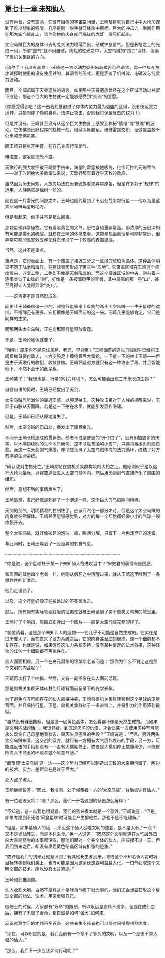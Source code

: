 ## [第七十一章 未知仙人](https://www.xxbiquge.com/11_11207/9208990.html)


  没有声音，没有震荡，在没有阻碍的宇宙空间里，王崎轻易就将自己手中大枪加速到了难以想象的程度，几乎是刚一脱手就已经命中目标。巨大的冲击力一瞬间作用在那太空乌贼身上，软体动物的肉身如同烧红的大虾一般弯折起来。

  太空乌贼巨大的身体带去的庞大法力喷薄而出，结成护身罡气。但是长枪之上的光焰一闪，所谓“罡气”就不同自破。绚烂的虹光之中，太空乌贼的“炮口”偏转，偏离了兽机关集群的方向。

  {请停手！我没有恶意！}王崎这一次以法力交织出超过两百种语言，每一种都与方才试探时使用的没有使用过的，其语言的形式，更是涵盖了机械波、电磁波与纯灵力波动。

  而且，全部都属于天眷遗族的语言。如果那些天眷遗族曾经在这个区域活动过并留下痕迹，那这个巨大的生物就一定能够感受到“交流”的意愿。

  {你感受得到吧？这一击我刻意避过了你体内灵力最为强盛的区域，没有伤及灵力运转，只是刺穿了你的身体。请停止攻击，否则我将保留反击的权力！}

  但是并没有。王崎甚至没有从这个巨大生物身上感受到神秘“情绪”或“思维”的波动。它仿佛预设好程序的机械一般，继续挥舞腕足。磅礴雷霆交织，话做覆盖数千公里的恐怖风暴。

  而王崎只是张开手臂，在自己身周行布罡气。

  电磁变，欲凌星海光不度。

  天歌行的强大收招被王崎信手拈来，海量的雷霆被他吸纳，化作可控的元磁罡气——对于时间绝大多数雷法来说，天歌行都有着近乎天敌的效应。

  虽然因为历史尚短，人族的功法在天眷遗族看来异常原始，但是许多对于“规律”的运用，人族确实是独树一帜的。

  而在这一片雷光的间隙之中，王崎也隐约看到了不远处的那颗行星——他以为是这太空乌贼母星的地方。

  但是看起来，似乎并不是那么回事。

  那颗星球非常怪物。它有着淡黄色的大气，恐怕含硫量非常高。那浓厚的云层深知有可能是雾化的硫酸。就现在王崎的体感来看，这颗星球距离恒星可能非常远，但异常可观的温室效应却使得它保持了一个较高的表面温度。

  当然，这并不是重点。

  重点是，它的表面上，有一个覆盖了接近三分之一区域的琥珀色晶体。这种晶体明显不同于陆地和海洋，在星球表面形成了第三种“质地”。它覆盖区域在王崎这个高度看来，非常工整，工整到不像是天然形成的。而这个侵蚀区域的中央，则有着一连串类似于山脉的“刺”，好像是一条披着铠甲的脊骨，其中最高的那一座“山”，甚至高得让人觉得异常“突兀”。

  ——这肯定不是自然形成的。

  而更让王崎确信这一点的，则是行星轨道上盘旋的两头太空乌贼——由于星球的遮挡，不排除还有更多。它们很像是王崎面前的这一头。王崎几乎能够肯定，它们是同样的生灵。

  而那两头太空乌贼，正在向那颗行星释放雷霆。

  于是，王崎的脸色就变了。

  “哦哟！原来你不是原住民啊，老兄，早说嘛！”王崎面前的这头乌贼似乎已经将王崎看做首要的敌人，十六支腕足上缠绕着巨大雷蛇，一下接一下的抽击王崎——但是由于天歌行的收招，收效甚微。王崎怀疑对方就只有这一种攻击手段，并且智能低下，不然不至于如此呆板。

  王崎笑了：“我想也是，行星的引力环境下，怎么可能会出现三千米长的生物？”

  自言自语的同时，王崎已经拔出了天剑。

  太空乌贼气势汹汹的靠近王崎，以腕足抽击。这种攻击相对于人族的提醒来说，无异于山脉从天而降。若是这一下拍在水里，就能引发恐怖海啸。

  但是，王崎却已经从原地消失了。

  然后，太空乌贼的伤口处，爆发出了耀目金光。

  不同于王崎长枪造成的贯穿伤。前者不过是普通的“开个口子”，没有附加更多的伤害，以大乘期级别的生命本质而论，这不过是普通的小伤口，只要将枪拔出就能自愈。而这一次天剑剑气爆发，却彻底荡碎了太空乌贼体内的法力循环，终结了对方有序的生命系统。

  “确认敌对生物死亡。”王崎就站在兽机关集群构筑的大枪之上。他刚刚似乎是以这杆大枪为坐标，以穿空遁法进入太空乌贼体内，然后用天剑剑气直接汽化了周围的组织。

  然后，意想不到的事情发生了。

  王崎感觉，自己好像是刺穿了一个泡沫一样，这个巨大的乌贼瞬间粉碎。

  天剑的剑气，明明精准的控制住了，应该只汽化一部分才对，但是这个太空乌贼的肉身就突然解体。王崎甚至能够感觉到，对方的每一个细胞都好像小小的气球一般炸裂开去。

  整个太空乌贼，就好像破碎的泡沫一般，瞬间分解，只留下一片色泽怪异的迷雾。

  与此同时，王崎还嗅到了一股诡异的刺鼻气息。

  …………………………………………………………………………………

  “你是说，这个星球处于某一个未知仙人的进攻当中？”宋史君的表情有些困惑。

  和周围的其他四个老者一样，他刚从假死之中清醒过来，就从王崎这里听到了一条爆炸性的新消息。

  他们走错路了。

  以及，这个行星好像正在被路过的不死兽攻击。

  然后，所有拥有实际管理权限的征夷使就被王崎请到了这个兽机关构筑的舱室里。

  王崎打了个响指，周围立刻弹出一个图片——那是太空乌贼完整的样子。

  “各位请看，这是那个未知仙人的造物——它几乎不可能是自然生成的。它实在是过于庞大了。而在丧失了法力系统之后，它的肉身甚至立刻崩溃，连一个细胞都不复存在。也就是说，如果没有这法力系统支持，没有某种恒定的法术效果，这种怪物的任何一个细胞都不可能存在。”

  众人面面相觑。另一个在央元潜修的涅槃期老者问道：“那你为什么不判定这是那个文明的内战呢？”

  王崎再次打了个响指，然后，又有一副图像在众人面前浮现。

  那是兽机关集群天体转移到月球背面前记录下的光学影像。

  为了避免与有可能存在的仙人直接冲突，王崎将兽机关集群转移到这个星球的卫星背面，并且保持行星、卫星、兽机关集群处于一条直线上，并将引力的作用降到最低。

  “虽然没有详细勘察，但是这一层黄色晶体，怎么看都不像是天然生成的。而如果是文明内战的话……我很怀疑，到底是怎样的仇恨，才会让某一方使用这种有可能永久改变自己母星地表状态、毁灭生灵圈层的手段？”王崎说道：“而且，另外两头太空乌贼来看，这交战的双方，就只有一方拥有大气层外攻击的手段，另一方，可能连反击的手段都没有——没有大乘期修士，或者是大乘期修士数量稀少，不能冒险进入不熟悉的环境与这个玩意开战。”

  “而反观‘太空乌贼’这一边——这个势力已经可以制造出无智的大乘期傀儡了。两边的技术、实力，差距实在是过于巨大。”

  众人点了点头。

  王崎继续说道：“因此，我推测，处于侵略者一方的‘太空乌贼’，背后或许有仙人。”

  有一位老者沉吟：“嗯？那么，我们一开始遇到的伏击怎么解释？”

  “不知道，这一点我也很疑惑。我们的到来根本就是一个意外。”王崎说道：“但是，如果考虑到不死兽‘采食星球’时可能会产生排他性，那也不是不能理解。”

  “但是，如果是仙人的话……那么这个仙人吞噬文明的速度，是不是太弱了一点？又不是谪仙转生，而是本体采食。”另一人说道：“既然这个文明就连在大气层外击杀大乘期怪物的本事都没有，那他们面对一个完全体的仙人，应该撑不过一天。但我们到来之后，却没有发现黄色结晶区域有扩张的迹象。”

  “或许是我们的到来让他意识到了有其他长生者到来，导致这个不知名仙人暂时将目标转移到我们身上，也有可能是因为这家伙想要利益最大化，一口气获取这个文明全部的技术，所以没有太过紧逼。”

  王崎如此推测道。

  仙人收割文明，自然不是将这个星球灵气吸干就完事的。他们还会想要获取这个星球全部的功法、法术、用来增强自己。

  做修士的时候，大家都有“寿命”的限制，所以永远是贵精不贵多，但是在成仙之后，拥有了无限了寿命，那自然是如何“强大”如何来。

  反正就算学习的本领再多再杂，这些长生不死者也可以用时间慢慢堆熟练度。

  “现在，可以断定的是，我们面前有一个撑不了多久的文明，以及一个应该不算太强的仙人。”

  “那么，我们下一步应该如何行动呢？”
